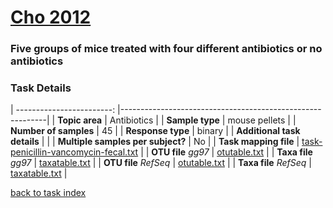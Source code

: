 # [Cho 2012]( ../docs/cho.html )
### Five groups of mice treated with four different antibiotics or no antibiotics

### Task Details

| ------------------------: |-----------------------------------------------------------|
| **Topic area**                | Antibiotics                                                |
| **Sample type**               | mouse pellets                                         |
| **Number of samples**         | 45                                         |
| **Response type**             | binary                                           |
| **Additional task details**   |                                   |
| **Multiple samples per subject?** | No |
| **Task mapping file**         | [task-penicillin-vancomycin-fecal.txt](../datasets/cho/task-penicillin-vancomycin-fecal.txt)                                 |
| **OTU file** *gg97*           | [otutable.txt](../datasets/cho/gg/otutable.txt)                             |
| **Taxa file** *gg97*          | [taxatable.txt](../datasets/cho/gg/taxatable.txt)                          |
| **OTU file** *RefSeq*         | [otutable.txt](../datasets/cho/refseq/otutable.txt)                    |
| **Taxa file** *RefSeq*        | [taxatable.txt](../datasets/cho/refseq/taxatable.txt)                  |


[back to task index](../README.md)